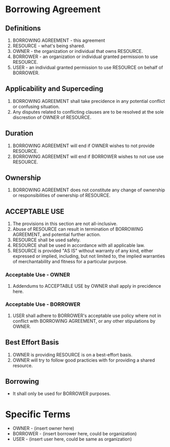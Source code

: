 # Borrowing Agreement

## Definitions

1.  BORROWING AGREEMENT - this agreement
1.  RESOURCE - what's being shared.
1.  OWNER - the organization or individual that owns RESOURCE.
1.  BORROWER - an organization or individual granted permission to use RESOURCE.
1.  USER - an individual granted permission to use RESOURCE on behalf of BORROWER.


## Applicability and Superceding

1.  BORROWING AGREEMENT shall take precidence in any potential conflict or confusing situation.
1.  Any disputes related to conflicting clauses are to be resolved at the
sole discrestion of OWNER of RESOURCE.

## Duration

1.  BORROWING AGREEMENT will end if OWNER wishes to not provide RESOURCE.
1.  BORROWING AGREEMENT will end if BORROWER wishes to not use use RESOURCE.

## Ownership

1.  BORROWING AGREEMENT does not constitute any change of ownership or responsibilities of ownership
of RESOURCE.

## ACCEPTABLE USE

1.  The provisions in this section are not all-inclusive.
1.  Abuse of RESOURCE can result in termination of BORROWING AGREEMENT, and potential further action.
1.  RESOURCE shall be used safely.
1.  RESOURCE shall be used in accordance with all applicable law.
1.  RESOURCE is provided "AS IS" without warranty of any kind, either expressed or implied,
	including, but not limited to, the implied warranties of merchantability and fitness for a particular purpose.

### Acceptable Use - OWNER

1.  Addendums to ACCEPTABLE USE by OWNER shall apply in precidence here.

### Acceptable Use - BORROWER

1.  USER shall adhere to BORROWER's acceptable use policy where not in conflict with BORROWING AGREEMENT,
or any other stipulations by OWNER.

## Best Effort Basis

1.  OWNER is providing RESOURCE is on a best-effort basis.
1.  OWNER will try to follow good practicies with for providing a shared resource.

## Borrowing

* It shall only be used for BORROWER purposes.

# Specific Terms

* OWNER - (insert owner here)
* BORROWER - (insert borrower here, could be organization)
* USER - (insert user here, could be same as organization)
